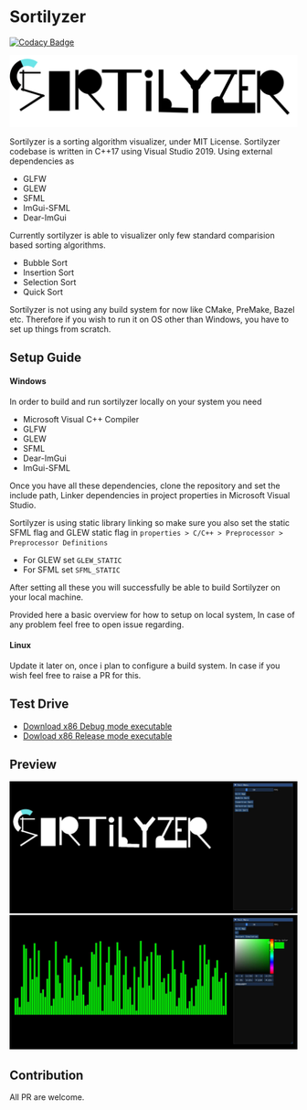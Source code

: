 # Sortilyzer

[![Codacy Badge](https://api.codacy.com/project/badge/Grade/f0641ec098fe4c33878783fcd70aca65)](https://app.codacy.com/gh/ayaankhan98/Sortilyzer?utm_source=github.com&utm_medium=referral&utm_content=ayaankhan98/Sortilyzer&utm_campaign=Badge_Grade_Settings)

<p align="center">
  <img src="./Sortilyzer/assets/log-trans.png"></img>
</p>

Sortilyzer is a sorting algorithm visualizer, under MIT License. Sortilyzer codebase is written in C++17 using Visual Studio 2019. Using external dependencies as
- GLFW
- GLEW
- SFML
- ImGui-SFML
- Dear-ImGui

Currently sortilyzer is able to visualizer only few standard comparision based sorting algorithms.
- Bubble Sort
- Insertion Sort
- Selection Sort
- Quick Sort

Sortilyzer is not using any build system for now like CMake, PreMake, Bazel etc. Therefore if you wish to run it on OS other than Windows, you have to set up things from scratch.

## Setup Guide
#### Windows
In order to build and run sortilyzer locally on your system you need
- Microsoft Visual C++ Compiler
- GLFW
- GLEW
- SFML
- Dear-ImGui
- ImGui-SFML

Once you have all these dependencies, clone the repository and set the include path, Linker dependencies in project properties in Microsoft Visual Studio.

Sortilyzer is using static library linking so make sure you also set the static SFML flag and GLEW static flag in `properties > C/C++ > Preprocessor > Preprocessor Definitions`
- For GLEW set `GLEW_STATIC`
- For SFML set `SFML_STATIC`

After setting all these you will successfully be able to build Sortilyzer on your local machine.

Provided here a basic overview for how to setup on local system, In case of any problem feel free to open issue regarding.

#### Linux
Update it later on, once i plan to configure a build system.
In case if you wish feel free to raise a PR for this.

## Test Drive
- [Download x86 Debug mode executable](https://github.com/ayaankhan98/Sortilyzer/releases/download/1.0.0/Sortilyzer-x86-debug.exe)
- [Dowload x86 Release mode executable](https://github.com/ayaankhan98/Sortilyzer/releases/download/1.0.0/Sortilyzer-x86-Release.exe)

## Preview
<img src="https://github.com/ayaankhan98/Sortilyzer/blob/master/Preview/1.JPG">
<br/>
<img src="https://github.com/ayaankhan98/Sortilyzer/blob/master/Preview/2.JPG">


## Contribution

All PR are welcome.

